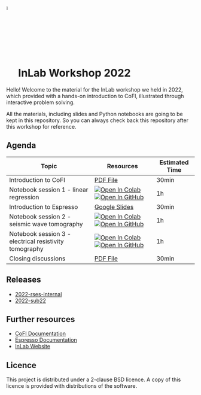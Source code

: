# <img src="https://raw.githubusercontent.com/inlab-geo/cofi/main/docs/source/_static/latte_art_cropped.png" width="5%" style="vertical-align:bottom"/> InLab Workshop 2022

Hello! Welcome to the material for the InLab workshop we held in 2022, which 
provided with a hands-on introduction to CoFI, illustrated through 
interactive problem solving.

All the materials, including slides and Python notebooks are going to be kept
in this repository. So you can always check back this repository after this
workshop for reference.

## Agenda

| Topic | Resources | Estimated Time |
| --- | --- | --- |
| Introduction to CoFI | [PDF File](files/MS_slides_CoFI_workshop_intro.pdf) | 30min |
| Notebook session 1 - linear regression | [![Open In Colab](https://img.shields.io/badge/open%20in-Colab-b5e2fa?logo=googlecolab&style=flat-square&color=ffd670&labelColor=f8f9fa)](https://colab.research.google.com/github/inlab-geo/cofi-examples/blob/main/tutorials/1_linear_regression.ipynb) [![Open In GitHub](https://img.shields.io/badge/open%20in-GitHub-171515?logo=github&labelColor=f8f9fa&style=flat-square&logoColor=171515)](https://github.com/inlab-geo/cofi-examples/blob/3c53490df5ddbec9319d49a418d5e4ac8e59b3d8/tutorials/1_linear_regression.ipynb) | 1h |
| Introduction to Espresso | [Google Slides](https://docs.google.com/presentation/d/1TGMrXouSSxyteu4VbhKrJ3dAnBDk09vqZndSGPbjFWs/edit?usp=sharing) | 30min |
| Notebook session 2 - seismic wave tomography | [![Open In Colab](https://img.shields.io/badge/open%20in-Colab-b5e2fa?logo=googlecolab&style=flat-square&color=ffd670&labelColor=f8f9fa)](https://colab.research.google.com/github/inlab-geo/cofi-examples/blob/main/tutorials/2_travel_time_tomography.ipynb) [![Open In GitHub](https://img.shields.io/badge/open%20in-GitHub-171515?logo=github&labelColor=f8f9fa&style=flat-square&logoColor=171515)](https://github.com/inlab-geo/cofi-examples/blob/3c53490df5ddbec9319d49a418d5e4ac8e59b3d8/tutorials/2_travel_time_tomography.ipynb) | 1h |
| Notebook session 3 - electrical resistivity tomography | [![Open In Colab](https://img.shields.io/badge/open%20in-Colab-b5e2fa?logo=googlecolab&style=flat-square&color=ffd670&labelColor=f8f9fa)](https://colab.research.google.com/github/inlab-geo/cofi-examples/blob/main/tutorials/3_electrical_resistivity_tomography.ipynb) [![Open In GitHub](https://img.shields.io/badge/open%20in-GitHub-171515?logo=github&labelColor=f8f9fa&style=flat-square&logoColor=171515)](https://github.com/inlab-geo/cofi-examples/blob/3c53490df5ddbec9319d49a418d5e4ac8e59b3d8/tutorials/3_electrical_resistivity_tomography.ipynb) | 1h |
| Closing discussions | [PDF File](files/MS_slides_CoFI_workshop_wrap_up.pdf)  | 30min |

## Releases

- [2022-rses-internal](https://github.com/inlab-geo/inlab-workshop/tree/2022-rses-internal)
- [2022-sub22](https://github.com/inlab-geo/inlab-workshop/tree/2022-sub22)

## Further resources

- [CoFI Documentation](https://cofi.readthedocs.io)
- [Espresso Documentation](https://geo-espresso.readthedocs.io)
- [InLab Website](https://inlab.edu.au)

## Licence

This project is distributed under a 2-clause BSD licence. A copy of this licence is 
provided with distributions of the software.
